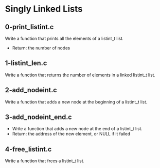 # Singly Linked Lists

## 0-print_listint.c
Write a function that prints all the elements of a listint_t list.
- Return: the number of nodes

## 1-listint_len.c
Write a function that returns the number of elements in a linked listint_t list.

## 2-add_nodeint.c
Write a function that adds a new node at the beginning of a listint_t list.

## 3-add_nodeint_end.c
- Write a function that adds a new node at the end of a listint_t list.
- Return: the address of the new element, or NULL if it failed

## 4-free_listint.c
Write a function that frees a listint_t list.

